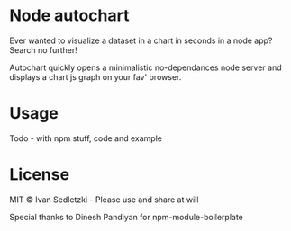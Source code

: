 # Node autochart

Ever wanted to visualize a dataset in a chart in seconds in a node app? Search no further!

Autochart quickly opens a minimalistic no-dependances node server and displays a chart js graph on your fav' browser.

# Usage

Todo - with npm stuff, code and example

# License

MIT © Ivan Sedletzki - Please use and share at will

Special thanks to Dinesh Pandiyan for npm-module-boilerplate
